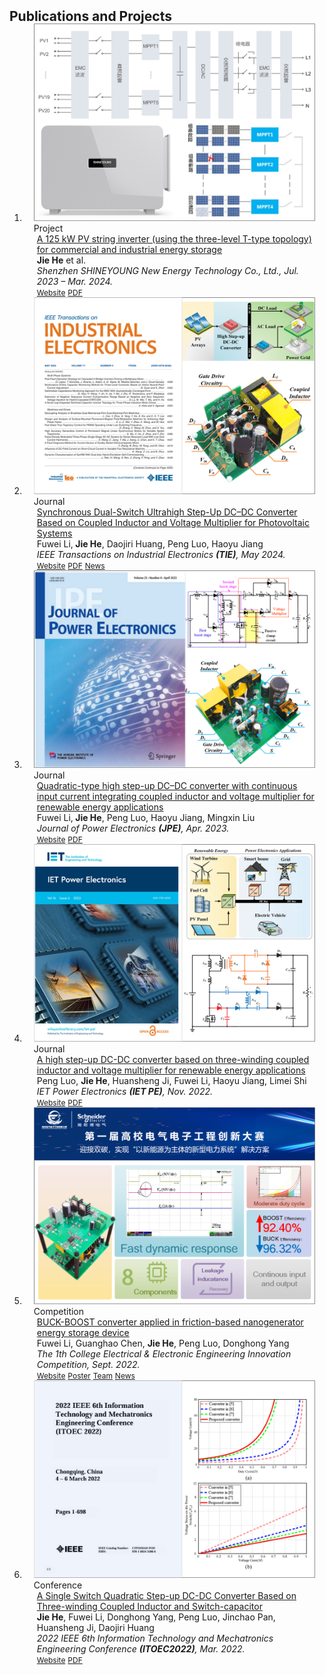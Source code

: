 
<h2 id="publications" style="margin: 2px 0px -15px;">Publications and Projects</h2>

<div class="publications">
<ol class="bibliography">

<!-- 
<li>
<div class="pub-row">

  <div class="col-sm-3 abbr" style="position: relative;padding-right: 15px;padding-left: 15px;">
    <img src="assets/img/principalmanifold.png" class="teaser img-fluid z-depth-1">
    <abbr class="badge">arXiv</abbr>
  </div>

  <div class="col-sm-9" style="position: relative;padding-right: 15px;padding-left: 20px;">
    <div class="title"><a href="https://arxiv.org/abs/2306.06534https://ieeexplore.ieee.org/abstract/document/10149203">Principal and Self-Consistent Positive Semi-Defnite Manifolds</a></div>
    <div class="author"><strong>Hanchao Zhang, Thaddeus Tarpey</strong></div>
    <div class="periodical"><em>arXiv <strong>(arXiv)</strong>, Aug. 2023.</em></div>
    <div class="links">
    <a href="assets/files/single.html" class="btn btn-sm z-depth-0" role="button" target="_blank" style="font-size:12px;">Website</a>
      <a href="https://arxiv.org/pdf/2306.06534.pdf" class="btn btn-sm z-depth-0" role="button" target="_blank" style="font-size:12px;">PDF</a>
      <a href="https://github.com/Hanchao-Zhang/Self-Consistency-Clustering" class="btn btn-sm z-depth-0" role="button" target="_blank" style="font-size:12px;">GitHub</a>
      <a href="https://pypi.org/project/KTensors/" class="btn btn-sm z-depth-0" role="button" target="_blank" style="font-size:12px;">Package</a>
      <a href="assets/files/KTensors.bib" class="btn btn-sm z-depth-0" role="button" target="_blank" style="font-size:12px;">BibTeX</a>
      <strong><i style="color:#7b5aa6">arXiv.org</i></strong>
    </div>
  </div>
</div>
</li> -->


<li>
<div class="pub-row">

  <div class="col-sm-3 abbr" style="position: relative;padding-right: 15px;padding-left: 15px;">
    <img src="assets/img/shineyoung.png" class="teaser img-fluid z-depth-1">
    <abbr class="badge">Project</abbr>
  </div>

  <div class="col-sm-9" style="position: relative;padding-right: 15px;padding-left: 20px;">
    <div class="title"><a href="https://www.shineyoung.com/productinfo/2221155.html">A 125 kW PV string inverter (using the three-level T-type topology) for commercial and industrial energy storage</a></div>
    <div class="author"><strong>Jie He</strong> et al.</div>
    <div class="periodical"><em>Shenzhen SHINEYOUNG New Energy Technology Co., Ltd., Jul. 2023 – Mar. 2024.</em></div>
    <div class="links">
    <a href="https://www.shineyoung.com/productinfo/2221242.html" class="btn btn-sm z-depth-0" role="button" target="_blank" style="font-size:12px;">Website</a>
      <a href="assets/files/shineyoung_PV125KTL-B.pdf" class="btn btn-sm z-depth-0" role="button" target="_blank" style="font-size:12px;">PDF</a>
    </div>
  </div>
</div>
</li>


<li>
<div class="pub-row">

  <div class="col-sm-3 abbr" style="position: relative;padding-right: 15px;padding-left: 15px;">
    <img src="assets/img/tie.png" class="teaser img-fluid z-depth-1">
    <abbr class="badge">Journal</abbr>
  </div>

  <div class="col-sm-9" style="position: relative;padding-right: 15px;padding-left: 20px;">
    <div class="title"><a href="https://ieeexplore.ieee.org/abstract/document/10149203">Synchronous Dual-Switch Ultrahigh Step-Up DC–DC Converter Based on Coupled Inductor and Voltage Multiplier for Photovoltaic Systems</a></div>
    <div class="author">Fuwei Li,<strong> Jie He</strong>, Daojiri Huang, Peng Luo, Haoyu Jiang</div>
    <div class="periodical"><em>IEEE Transactions on Industrial Electronics <strong>(TIE)</strong>, May 2024.</em></div>
    <div class="links">
    <a href="https://ieeexplore.ieee.org/abstract/document/10149203" class="btn btn-sm z-depth-0" role="button" target="_blank" style="font-size:12px;">Website</a>
      <a href="assets/files/TIE_FLi.pdf" class="btn btn-sm z-depth-0" role="button" target="_blank" style="font-size:12px;">PDF</a>
      <a href="https://www.gdou.edu.cn/info/1092/50642.htm" class="btn btn-sm z-depth-0" role="button" target="_blank" style="font-size:12px;">News</a>
    </div>
  </div>
</div>
</li>

<li>
<div class="pub-row">

  <div class="col-sm-3 abbr" style="position: relative;padding-right: 15px;padding-left: 15px;">
    <img src="assets/img/jpe.png" class="teaser img-fluid z-depth-1">
    <abbr class="badge">Journal</abbr>
  </div>

  <div class="col-sm-9" style="position: relative;padding-right: 15px;padding-left: 20px;">
    <div class="title"><a href="https://link.springer.com/article/10.1007/s43236-022-00564-1">Quadratic-type high step-up DC–DC converter with continuous input current integrating coupled inductor and voltage multiplier for renewable energy applications</a></div>
    <div class="author">Fuwei Li,<strong> Jie He</strong>, Peng Luo, Haoyu Jiang, Mingxin Liu</div>
    <div class="periodical"><em>Journal of Power Electronics <strong>(JPE)</strong>, Apr. 2023.</em></div>
    <div class="links">
    <a href="https://link.springer.com/article/10.1007/s43236-022-00564-1" class="btn btn-sm z-depth-0" role="button" target="_blank" style="font-size:12px;">Website</a>
      <a href="assets/files/JPE_FLi.pdf" class="btn btn-sm z-depth-0" role="button" target="_blank" style="font-size:12px;">PDF</a>
    </div>
  </div>
</div>
</li>


<li>
<div class="pub-row">

  <div class="col-sm-3 abbr" style="position: relative;padding-right: 15px;padding-left: 15px;">
    <img src="assets/img/iet.png" class="teaser img-fluid z-depth-1">
    <abbr class="badge">Journal</abbr>
  </div>

  <div class="col-sm-9" style="position: relative;padding-right: 15px;padding-left: 20px;">
    <div class="title"><a href="https://ietresearch.onlinelibrary.wiley.com/doi/10.1049/pel2.12443">A high step-up DC-DC converter based on three-winding coupled inductor and voltage multiplier for renewable energy applications</a></div>
    <div class="author">Peng Luo, <strong> Jie He</strong>, Huansheng Ji, Fuwei Li, Haoyu Jiang, Limei Shi</div>
    <div class="periodical"><em>IET Power Electronics <strong>(IET PE)</strong>, Nov. 2022.</em></div>
    <div class="links">
    <a href="https://ietresearch.onlinelibrary.wiley.com/doi/10.1049/pel2.12443" class="btn btn-sm z-depth-0" role="button" target="_blank" style="font-size:12px;">Website</a>
      <a href="assets/files/IET PE_JHe.pdf" class="btn btn-sm z-depth-0" role="button" target="_blank" style="font-size:12px;">PDF</a>
    </div>
  </div>
</div>
</li>


<li>
<div class="pub-row">

  <div class="col-sm-3 abbr" style="position: relative;padding-right: 15px;padding-left: 15px;">
    <img src="assets/img/comp.png" class="teaser img-fluid z-depth-1">
    <abbr class="badge">Competition</abbr>
  </div>

  <div class="col-sm-9" style="position: relative;padding-right: 15px;padding-left: 20px;">
    <div class="title"><a href="https://www.gdou.edu.cn/info/1092/46051.htm">BUCK-BOOST converter applied in friction-based nanogenerator energy storage device</a></div>
    <div class="author">Fuwei Li, Guanghao Chen, <strong> Jie He</strong>, Peng Luo, Donghong Yang</div>
    <div class="periodical"><em> The 1th College Electrical & Electronic Engineering Innovation Competition, Sept. 2022.</em></div>
    <div class="links">
    <a href="https://eeeic.ces.org.cn/" class="btn btn-sm z-depth-0" role="button" target="_blank" style="font-size:12px;">Website</a>
    <a href="assets/files/Poster_Buckboost.png" class="btn btn-sm z-depth-0" role="button" target="_blank" style="font-size:12px;">Poster</a>
    <a href="assets/img/team.png" class="btn btn-sm z-depth-0" role="button" target="_blank" style="font-size:12px;">Team</a>
    <a href="https://www.gdou.edu.cn/info/1092/46051.htm" class="btn btn-sm z-depth-0" role="button" target="_blank" style="font-size:12px;">News</a>
    </div>
  </div>
</div>
</li>


<li>
<div class="pub-row">

  <div class="col-sm-3 abbr" style="position: relative;padding-right: 15px;padding-left: 15px;">
    <img src="assets/img/itoec.png" class="teaser img-fluid z-depth-1">
    <abbr class="badge">Conference</abbr>
  </div>

  <div class="col-sm-9" style="position: relative;padding-right: 15px;padding-left: 20px;">
    <div class="title"><a href="https://ieeexplore.ieee.org/document/9734370">A Single Switch Quadratic Step-up DC-DC 
Converter Based on Three-winding Coupled Inductor and Switch-capacitor</a></div>
    <div class="author"><strong> Jie He</strong>, Fuwei Li, Donghong Yang, Peng Luo, Jinchao Pan, Huansheng Ji, Daojiri Huang</div>
    <div class="periodical"><em> 2022 IEEE 6th Information Technology and Mechatronics Engineering Conference <strong>(ITOEC2022)</strong>, Mar. 2022.</em></div>
    <div class="links">
    <a href="https://ieeexplore.ieee.org/document/9734370" class="btn btn-sm z-depth-0" role="button" target="_blank" style="font-size:12px;">Website</a>
      <a href="assets/files/ITOEC2022_New.pdf" class="btn btn-sm z-depth-0" role="button" target="_blank" style="font-size:12px;">PDF</a>
    </div>
  </div>
</div>
</li>


  
<br>

</ol>
</div>
